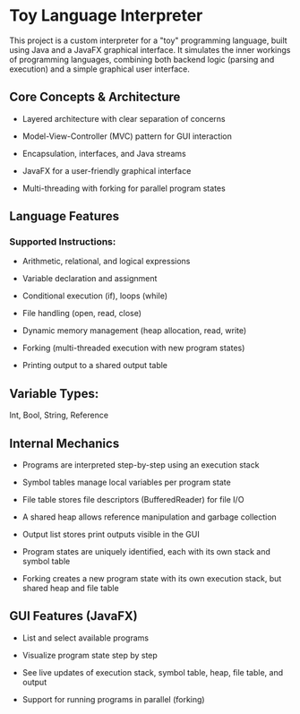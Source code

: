 # Toy Language Interpreter
This project is a custom interpreter for a "toy" programming language, built using Java and a JavaFX graphical interface. It simulates the inner workings of programming languages, combining both backend logic (parsing and execution) and a simple graphical user interface.

## Core Concepts & Architecture
- Layered architecture with clear separation of concerns

- Model-View-Controller (MVC) pattern for GUI interaction

- Encapsulation, interfaces, and Java streams

- JavaFX for a user-friendly graphical interface

- Multi-threading with forking for parallel program states

## Language Features
### Supported Instructions:
- Arithmetic, relational, and logical expressions

- Variable declaration and assignment

- Conditional execution (if), loops (while)

- File handling (open, read, close)

- Dynamic memory management (heap allocation, read, write)

- Forking (multi-threaded execution with new program states)

- Printing output to a shared output table

## Variable Types:
Int, Bool, String, Reference

## Internal Mechanics
- Programs are interpreted step-by-step using an execution stack

- Symbol tables manage local variables per program state

- File table stores file descriptors (BufferedReader) for file I/O

- A shared heap allows reference manipulation and garbage collection

- Output list stores print outputs visible in the GUI

- Program states are uniquely identified, each with its own stack and symbol table

- Forking creates a new program state with its own execution stack, but shared heap and file table

## GUI Features (JavaFX)
- List and select available programs

- Visualize program state step by step

- See live updates of execution stack, symbol table, heap, file table, and output

- Support for running programs in parallel (forking)
